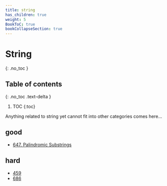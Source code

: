 ```yaml
---
title: string
has_children: true
weight: 5
BookToC: true
bookCollapseSection: true
---
```

# String
{: .no_toc }

## Table of contents
{: .no_toc .text-delta }

1. TOC
{:toc}

Anything related to string yet cannot fit into other categories comes here...

## good
- [647. Palindromic Substrings](647)

## hard
- [459](459)
- [686](686)